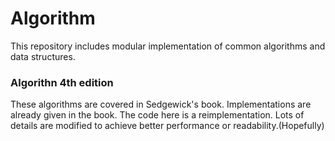 # Algorithm
This repository includes modular implementation of common algorithms and data structures.

### Algorithn 4th edition
These algorithms are covered in Sedgewick's book. Implementations are already given in the book. The code here is a reimplementation. Lots of details are modified to achieve better performance or readability.(Hopefully)
